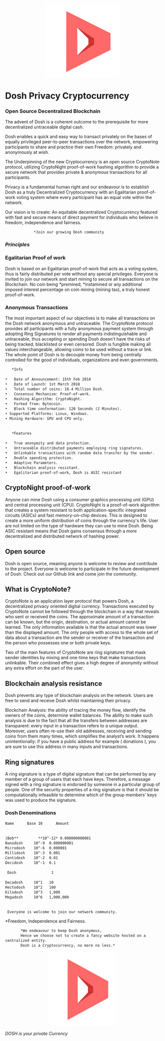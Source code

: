 
<p align="center">
  <img src="dosh-icon.png" width="240" height="240">
</p>


#  Dosh Privacy Cryptocurrency


### Open Source Decentralized Blockchain

The advent of Dosh is a coherent outcome to the prerequisite for more decentralized untraceable digital cash. 

  Dosh enables a quick and easy way to transact privately on the bases of equally privileged peer-to-peer transactions over the network, empowering participants to share and practice their own Freedom: privately and anonymously at wish.
  	
  The Underpinning of the new Cryptocurrency is an open source CryptoNote protocol, utilizing CryptoNight proof-of-work hashing algorithm to provide a secure network that provides private & anonymous transactions for all participants.

  Privacy is a fundamental human right and our endeavour is to establish Dosh as a truly Decentralized Cryptocurrency with an Egalitarian proof-of-work voting system where every participant has an equal vote within the network.

  Our vision is to create: An equitable decentralized Cryptocurrency featured with fast and secure means of direct payment for individuals who believe in freedom, independence and fairness.

                 *Join our growing Dosh community
  
### *Principles*


### Egalitarian Proof of work

Dosh is based on an Egalitarian proof-of-work that acts as a voting system, thus is fairly distributed per vote without any special privileges. Everyone is invited to join our network and start mining to secure all transactions on the Blockchain. No coin being *premined, *instamined or any additional imposed interest percentage on coin mining (mining tax), a truly honest proof-of-work.


### Anonymous Transactions

The most important aspect of our objectives is to make all transactions on the Dosh network anonymous and untraceable. The CryptoNote protocol provides all participants with a fully anonymous payment system through adopting Ring Signatures to render all payments indistinguishable and untraceable, thus accepting or spending Dosh doesn't have the risks of being tracked, blacklisted or even censored. Dosh is fungible making all values interchangeable, allowing coins to be used without a trace or link. The whole point of Dosh is to decouple money from being centrally controlled for the good of individuals, organizations and even governments.

       *Info

    •	Date of Announcement: 15th Feb 2018
    •	Date of Launch: 1st March 2018
    •	Total number of coins: 18.4 Million Dosh.
    •	Consensus Mechanism: Proof-of-work.
    •	Hashing Algorithm: CryptoNight.
    •	Forked from: Bytecoin.
    •	Block time conformation: 120 Seconds (2 Minutes).
    ∙ Supported Platforms: Linux, Windows.
    ∙ Mining Hardware: GPU and CPU only.


       *Features                                      

    •	True anonymity and data protection.
    •	Untraceable distributed payments employing ring signatures.
    •	Unlinkable transactions with random data transfer by the sender.
    •	Double spending protection.
    •	Adaptive Parameters. 
    •	Blockchain analysis resistant.
    •	Egalitarian proof-of-work, Dosh is ASIC resistant

      



## CryptoNight proof-of-work
  
  Anyone can mine Dosh using a consumer graphics processing unit (GPU) and central processing unit (CPU). CryptoNight is a proof-of-work algorithm that creates a system resistant to both application-specific integrated circuits (ASICs) and fast memory-on-chip devices. This is designed to create a more uniform distribution of coins through the currency's life. User are not limited on the type of hardware they can use to mine Dosh. Being ASIC resistant means that Dosh gains consensus through a more decentralized and distributed network of hashing power.

## Open source

  Dosh is open source, meaning anyone is welcome to review and contribute to the project. Everyone is welcome to participate in the future development of Dosh. Check out our Github link and come join the community. 

## What is CryptoNote?
 
  CryptoNote is an application layer protocol that powers Dosh, a decentralized privacy oriented digital currency.
 Transactions executed by CryptoNote cannot be followed through the blockchain in a way that reveals who sent or received the coins. The approximate amount of a transaction can be known, but the origin, destination, or actual amount cannot be learned. The only information available is that the actual amount was lower than the displayed amount. The only people with access to the whole set of data about a transaction are the sender or receiver of the transaction and the person who possesses one or both private keys.

  Two of the main features of CryptoNote are ring signatures that mask sender identities by mixing and one-time keys that make transactions unlinkable. Their combined effect gives a high degree of anonymity without any extra effort on the part of the user.

## Blockchain analysis resistance

  Dosh prevents any type of blockchain analysis on the network. Users are free to send and receive Dosh whilst maintaining their privacy.

  Blockchain Analysis: the ability of tracing the money flow, identify the owners of the coins, determine wallet balances. The ability to make such analysis is due to the fact that all the transfers between addresses are transparent: every input in a transaction refers to a unique output. Moreover, users often re-use their old addresses, receiving and sending coins from them many times, which simplifies the analyst’s work. It happens unintentionally: if you have a public address for example ( donations ), you are sure to use this address in many inputs and transactions.

## Ring signatures

  A ring signature is a type of digital signature that can be performed by any member of a group of users that each have keys. Therefore, a message signed with a ring signature is endorsed by someone in a particular group of people. One of the security properties of a ring signature is that it should be computationally infeasible to determine which of the group members' keys was used to produce the signature.


### Dosh Denominations

    Name	  Base 10	   Amount
    
     
    |Bob**         **10^-12* 0.000000000001
    Nanodosh	 10^-9	0.000000001
    Microdosh	 10^-6	0.000001
    Millidosh	 10^-3	0.001
    Centidosh	 10^-2	0.01
    Decidosh	 10^-1	0.1
    
     Dosh	         	 1
     
    Decadosh	 10^1	10
    Hectodosh	 10^2	100
    Kilodosh	 10^3	1,000
    Megadosh	 10^6	1,000,000


     Everyone is welcome to join our network community.


*Freedom, Independence and Fairness.
 
 
           
           *We endeavour to keep Dosh anonymous, 
           Hence we choose not to create a fancy website hosted on a centralized entity.
           Dosh is a Cryptocurrency, no more no less.*
           
           
 <p align="center">
  <img src="dosh-icon.png" width="220" height="240">
</p>

  *DOSH is your private Currency*

